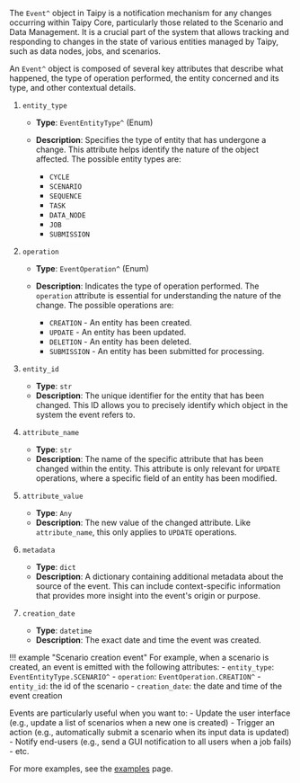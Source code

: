 The `Event^` object in Taipy is a notification mechanism for any changes occurring within Taipy Core,
particularly those related to the Scenario and Data Management. It is a crucial part of the system that allows
tracking and responding to changes in the state of various entities managed by Taipy, such as data nodes, jobs,
and scenarios.

An `Event^` object is composed of several key attributes that describe what happened, the
type of operation performed, the entity concerned and its type, and other contextual
details.

1. `entity_type`
    - **Type**: `EventEntityType^` (Enum)
    - **Description**: Specifies the type of entity that has undergone a change. This
        attribute helps identify the nature of the object affected. The possible entity
        types are:

        - `CYCLE`
        - `SCENARIO`
        - `SEQUENCE`
        - `TASK`
        - `DATA_NODE`
        - `JOB`
        - `SUBMISSION`

2. `operation`
    - **Type**: `EventOperation^` (Enum)
    - **Description**: Indicates the type of operation performed. The `operation` attribute
        is essential for understanding the nature of the change. The possible operations are:

        - `CREATION` - An entity has been created.
        - `UPDATE` - An entity has been updated.
        - `DELETION` - An entity has been deleted.
        - `SUBMISSION` - An entity has been submitted for processing.

3. `entity_id`
    - **Type**: `str`
    - **Description**: The unique identifier for the entity that has been changed. This
        ID allows you to precisely identify which object in the system the event refers to.

4. `attribute_name`
    - **Type**: `str`
    - **Description**: The name of the specific attribute that has been changed within
        the entity. This attribute is only relevant for `UPDATE` operations, where
        a specific field of an entity has been modified.

5. `attribute_value`
    - **Type**: `Any`
    - **Description**: The new value of the changed attribute. Like `attribute_name`, this
        only applies to `UPDATE` operations.

6. `metadata`
    - **Type**: `dict`
    - **Description**: A dictionary containing additional metadata about the source of the
        event. This can include context-specific information that provides more insight into
        the event's origin or purpose.

7. `creation_date`
    - **Type**: `datetime`
    - **Description**: The exact date and time the event was created.

!!! example "Scenario creation event"
    For example, when a scenario is created, an event is emitted with
    the following attributes:
        - `entity_type`: `EventEntityType.SCENARIO^`
        - `operation`: `EventOperation.CREATION^`
        - `entity_id`: the id of the scenario
        - `creation_date`: the date and time of the event creation

Events are particularly useful when you want to:
    - Update the user interface (e.g., update a list of scenarios when a new one is created)
    - Trigger an action (e.g., automatically submit a scenario when its input data is updated)
    - Notify end-users (e.g., send a GUI notification to all users when a job fails)
    - etc.

For more examples, see the [examples](examples.md) page.
